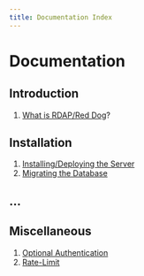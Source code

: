 ```yaml
---
title: Documentation Index
---
```


# Documentation

## Introduction

1. [What is RDAP/Red Dog](intro.html)?

## Installation

1. [Installing/Deploying the Server](server-install.html)
2. [Migrating the Database](migration.html)

## ...

## Miscellaneous

1. [Optional Authentication](optional-authentication.html)
2. [Rate-Limit](rate-limit.html)

